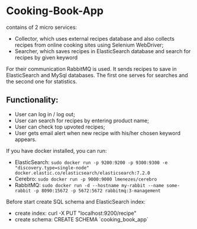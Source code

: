 # Cooking-Book-App
contains of 2 micro services: 

* Collector, which  uses external recipes database and also collects recipes 
from online cooking sites using Selenium WebDriver;
* Searcher, which saves recipes in ElasticSearch database and search for recipes by given keyword

For their communication RabbitMQ is used. It sends recipes to save in ElasticSearch and MySql databases. 
The first one serves for searches and the second one for statistics.

Functionality:
-------------
* User can log in / log out;
* User can search for recipes by entering product name;
* User can check top upvoted recipes;
* User gets email alert when new recipe with his/her chosen keyword appears.

If you have docker installed, you can run:
* ElasticSearch: `sudo docker run -p 9200:9200 -p 9300:9300 -e "discovery.type=single-node" docker.elastic.co/elasticsearch/elasticsearch:7.2.0`
* Cerebro: `sudo docker run -p 9000:9000 lmenezes/cerebro`
* RabbitMQ: `sudo docker run -d --hostname my-rabbit --name some-rabbit -p 8090:15672 -p 5672:5672 rabbitmq:3-management`

Before start create SQL schema and ElasticSearch index:
* create index:
curl -X PUT "localhost:9200/recipe"
* create schema:
CREATE SCHEMA \`cooking_book_app\`